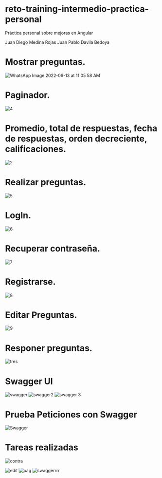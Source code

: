 # reto-training-intermedio-practica-personal
Práctica personal sobre mejoras en Angular

Juan Diego Medina Rojas
Juan Pablo Davila Bedoya

# Mostrar preguntas.
![WhatsApp Image 2022-06-13 at 11 05 58 AM](https://user-images.githubusercontent.com/62685470/173396699-a9f8c4f1-5836-4ab4-b165-d5c0493dbf21.jpeg)

# Paginador.
![4](https://user-images.githubusercontent.com/62685470/173394027-8640296f-45ef-4dbb-9185-26d88711858c.png)

# Promedio, total de respuestas, fecha de respuestas, orden decreciente, calificaciones.
![2](https://user-images.githubusercontent.com/62685470/173394086-62497206-96fc-42de-8ce6-e8cedc6bd3c5.png)

# Realizar preguntas.
![5](https://user-images.githubusercontent.com/62685470/173394100-0eba182a-efd6-4450-aa2a-be590c80a699.png)

# LogIn.
![6](https://user-images.githubusercontent.com/62685470/173394106-a74c37a7-ddc3-4b2a-8bee-057e125ac58b.png)

# Recuperar contraseña.
![7](https://user-images.githubusercontent.com/62685470/173394150-2833923c-1b22-479d-bea9-20bee86c8fd8.png)

# Registrarse.
![8](https://user-images.githubusercontent.com/62685470/173394152-20c4ddaf-367c-47d2-94be-289426d3e74a.png)

# Editar Preguntas.
![9](https://user-images.githubusercontent.com/62685470/173394154-e01a79f0-51ab-4cba-8cc6-3f6107b12a5a.png)

# Responer preguntas.
![tres](https://user-images.githubusercontent.com/62685470/173394178-08704435-a68e-482d-bebb-c70e41ba72dc.png)

# Swagger UI
![swagger](https://user-images.githubusercontent.com/62685470/173396196-1ea77320-3d83-476e-953f-9430b9a4aa39.png)
![swagger2](https://user-images.githubusercontent.com/62685470/173396296-01fd3f0a-308f-4759-8ebc-49034127452f.png)
![swagger 3](https://user-images.githubusercontent.com/62685470/173396336-9399fe84-a28f-43db-9307-f89cb52d3a4f.png)

# Prueba Peticiones con Swagger

![Swagger](https://user-images.githubusercontent.com/59657015/174123828-ce03d843-6a1a-46f9-a065-4387aa3050cc.gif)

# Tareas realizadas


![contra](https://user-images.githubusercontent.com/62685470/173397732-658ff6b7-08fd-435f-ae96-b64c7790109e.png)
 
![edit](https://user-images.githubusercontent.com/62685470/173397772-3d14e587-d44e-4359-b021-3ba4cf24acb1.png)
![pag](https://user-images.githubusercontent.com/62685470/173397807-447ae4fa-2f6e-45a6-8284-2fe07caf9def.png)
![swaggerrrr](https://user-images.githubusercontent.com/62685470/173397845-a0a5ffd6-36e8-464c-9fe2-a513ad5ef179.png)


